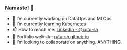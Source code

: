 ### Namaste! :pray:


- 🔭 I’m currently working on DataOps and MLOps
- 🌱 I’m currently learning Kubernetes
- 📫 How to reach me: [LinkedIn - @rutu-sh](https://www.linkedin.com/in/rutu-sh/)
- :page_facing_up: Portfolio website: [rutu-sh.github.io](https://rutu-sh.github.io/)
- 👯 I’m looking to collaborate on anything. ANYTHING.
<!-- - 🤔 I’m looking for help with ... -->
<!-- - 💬 Ask me about ... -->
<!-- - 😄 Pronouns: ... -->
<!-- - ⚡ Fun fact: ... -->
